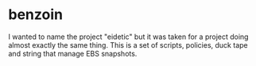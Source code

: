 # benzoin
I wanted to name the project "eidetic" but it was taken for a project doing almost exactly the same thing. This is a set of scripts, policies, duck tape and string that manage EBS snapshots.

